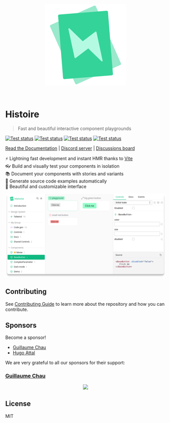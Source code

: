 <p align="center">
  <img src="./logo.svg" alt="Histoire logo" width="256px" height="256px">
</p>

<br>

# Histoire

> Fast and beautiful interactive component playgrounds

[![Test status](https://github.com/histoire-dev/histoire/actions/workflows/test.yml/badge.svg)](https://github.com/histoire-dev/histoire/actions/workflows/test.yml)
[![Test status](https://github.com/histoire-dev/histoire/actions/workflows/test-vue3.yml/badge.svg)](https://github.com/histoire-dev/histoire/actions/workflows/test-vue3.yml)
[![Test status](https://github.com/histoire-dev/histoire/actions/workflows/test-svelte4.yml/badge.svg)](https://github.com/histoire-dev/histoire/actions/workflows/test-svelte4.yml)
[![Test status](https://github.com/histoire-dev/histoire/actions/workflows/test-nuxt3.yml/badge.svg)](https://github.com/histoire-dev/histoire/actions/workflows/test-nuxt3.yml)

[Read the Documentation](https://histoire.dev) |
[Discord server](https://discord.gg/KpCnT72rJk) | [Discussions board](https://github.com/histoire-dev/histoire/discussions)

⚡️ Lightning fast development and instant HMR thanks to [Vite](http://vitejs.dev)  
👓 Build and visually test your components in isolation  
📚 Document your components with stories and variants  
📝 Generate source code examples automatically  
🎨 Beautiful and customizable interface  

![screenshot](./screenshot.png)

## Contributing

See [Contributing Guide](https://github.com/Akryum/histoire/blob/main/CONTRIBUTING.md) to learn more about the repository and how you can contribute.

## Sponsors

Become a sponsor!

- [Guillaume Chau](https://github.com/sponsors/Akryum)
- [Hugo Attal](https://github.com/sponsors/hugoattal)

We are very grateful to all our sponsors for their support:

### [Guillaume Chau](https://github.com/sponsors/Akryum)

<p align="center">
  <a href="https://guillaume-chau.info/sponsors/" target="_blank">
    <img src='https://akryum.netlify.app/sponsors.svg'/>
  </a>
</p>

## License

MIT
